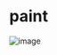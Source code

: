 # paint
![image](https://user-images.githubusercontent.com/100313500/178980976-c67da858-aa5f-4f68-a6fd-ee927ab18787.png)

